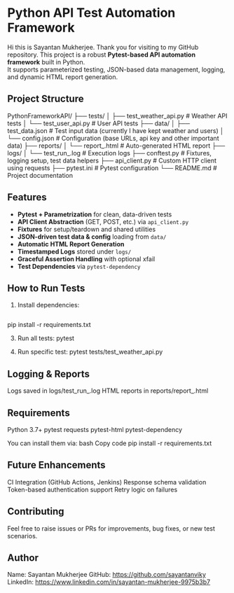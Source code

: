 # Python API Test Automation Framework
Hi this is Sayantan Mukherjee. Thank you for visiting to my GitHub repository. This project is a robust **Pytest-based API automation framework** built in Python.  
It supports parameterized testing, JSON-based data management, logging, and dynamic HTML report generation.

## Project Structure
PythonFrameworkAPI/
├── tests/
│ ├── test_weather_api.py # Weather API tests
│ └── test_user_api.py # User API tests
├── data/
│ ├── test_data.json # Test input data (currently I have kept weather and users)
│ └── config.json # Configuration (base URLs, api key and other important data)
├── reports/
│ └── report_<timestamp>.html # Auto-generated HTML report
├── logs/
│ └── test_run_<timestamp>.log # Execution logs
├── conftest.py # Fixtures, logging setup, test data helpers
├── api_client.py # Custom HTTP client using requests
├── pytest.ini # Pytest configuration
└── README.md # Project documentation

## Features
- **Pytest + Parametrization** for clean, data-driven tests
- **API Client Abstraction** (GET, POST, etc.) via `api_client.py`
- **Fixtures** for setup/teardown and shared utilities
- **JSON-driven test data & config** loading from `data/`
- **Automatic HTML Report Generation**
- **Timestamped Logs** stored under `logs/`
- **Graceful Assertion Handling** with optional xfail
- **Test Dependencies** via `pytest-dependency`

## How to Run Tests
1. Install dependencies:
   ```bash
pip install -r requirements.txt

3. Run all tests:
   pytest
   
5. Run specific test:
   pytest tests/test_weather_api.py

## Logging & Reports
Logs saved in logs/test_run_<timestamp>.log
HTML reports in reports/report_<timestamp>.html

## Requirements
Python 3.7+
pytest
requests
pytest-html
pytest-dependency

You can install them via:
bash
Copy code
pip install -r requirements.txt

## Future Enhancements
 CI Integration (GitHub Actions, Jenkins)
 Response schema validation
 Token-based authentication support
 Retry logic on failures

## Contributing
Feel free to raise issues or PRs for improvements, bug fixes, or new test scenarios.

## Author
Name: Sayantan Mukherjee
GitHub: https://github.com/sayantanviky
LinkedIn: https://www.linkedin.com/in/sayantan-mukherjee-9975b3b7
